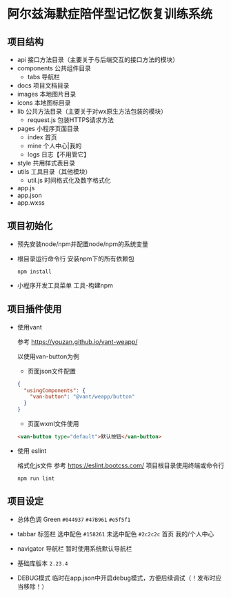 # 阿尔兹海默症陪伴型记忆恢复训练系统

## 项目结构

- api 接口方法目录（主要关于与后端交互的接口方法的模块）
- components 公共组件目录
  - tabs 导航栏
- docs 项目文档目录
- images 本地图片目录
- icons 本地图标目录
- lib 公共方法目录（主要关于对wx原生方法包装的模块）
  - request.js 包装HTTPS请求方法
- pages 小程序页面目录
  - index 首页
  - mine 个人中心|我的
  - logs 日志【不用管它】
- style 共用样式表目录
- utils 工具目录（其他模块）
  - util.js 时间格式化及数字格式化
- app.js
- app.json
- app.wxss

## 项目初始化

- 预先安装node/npm并配置node/npm的系统变量

- 根目录运行命令行
  安装npm下的所有依赖包

  ```shell
  npm install
  ```

- 小程序开发工具菜单
  工具-构建npm

## 项目插件使用

- 使用vant

  参考 https://youzan.github.io/vant-weapp/

  以使用van-button为例

  - 页面json文件配置

  ```json
  {
    "usingComponents": {
      "van-button": "@vant/weapp/button"
    }
  }
  ```

  - 页面wxml文件使用

  ```html
  <van-button type="default">默认按钮</van-button>
  ```

- 使用 eslint

  格式化js文件
  参考 https://eslint.bootcss.com/
  项目根目录使用终端或命令行

  ```shell
  npm run lint
  ```

## 项目设定

- 总体色调
  Green    `#044937`    `#47B961`    `#e5f5f1`

- tabbar 标签栏
  选中配色 `#158261`    未选中配色 `#2c2c2c`
  首页    我的/个人中心

- navigator 导航栏
  暂时使用系统默认导航栏

- 基础库版本
  `2.23.4`

- DEBUG模式
  临时在app.json中开启debug模式，方便后续调试（！发布时应当移除！）
